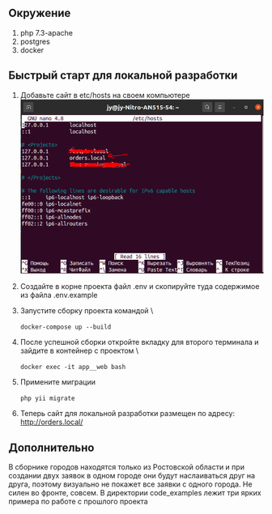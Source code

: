 ## Окружение
1. php 7.3-apache
2. postgres
3. docker

## Быстрый старт для локальной разработки
1. Добавьте сайт в etc/hosts на своем компьютере
   ![alt text](img/111.png)
2. Создайте в корне проекта файл .env и скопируйте туда содержимое из файла .env.example
3. Запустите сборку проекта командой \

   `docker-compose up --build`

4. После успешной сборки откройте вкладку для второго терминала и зайдите в контейнер с проектом \

   `docker exec -it app__web bash`

5. Примените миграции

    `php yii migrate`

6. Теперь сайт для локальной разработки размещен по адресу: http://orders.local/

## Дополнительно
В сборнике городов находятся только из Ростовской области и при создании двух заявок в одном городе они будут наслаиваться друг на друга, поэтому визуально не покажет все заявки с одного города. Не силен во фронте, совсем.
В директории code_examples лежит три ярких примера по работе с прошлого проекта
